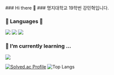 <br>
### Hi there 👋
### 명지대학교 19학번 강민혁입니다.

</br>

### 📖 Languages 📖
<img src="https://img.shields.io/badge/Java-007396?style=flat-square&logo=Java&logoColor=white"/></a>
<img src="https://img.shields.io/badge/Python-007396?style=flat-square&logo=Python&logoColor=white"/></a> 
<img src="https://img.shields.io/badge/C++-00599C?style=flat-square&logo=C&logoColor=white"/></a>


### 🌱 I’m currently learning ...
<img src="https://img.shields.io/badge/logo-javascript-blue?logo=javascript"/>



[![Solved.ac Profile](http://mazassumnida.wtf/api/generate_badge?boj=kminh1209)](https://solved.ac/kminh1209)
![Top Langs](https://github-readme-stats.vercel.app/api/top-langs/?username=kminh1209&theme=dark)


<!--
**kminh1209/kminh1209** is a ✨ _special_ ✨ repository because its `README.md` (this file) appears on your GitHub profile.
Here are some ideas to get you started:

- 🔭 I’m currently working on ...
- 🌱 I’m currently learning ...
- 👯 I’m looking to collaborate on ...
- 🤔 I’m looking for help with ...
- 💬 Ask me about ...
- 📫 How to reach me: ...
- 😄 Pronouns: ...
- ⚡ Fun fact: ...
-->
